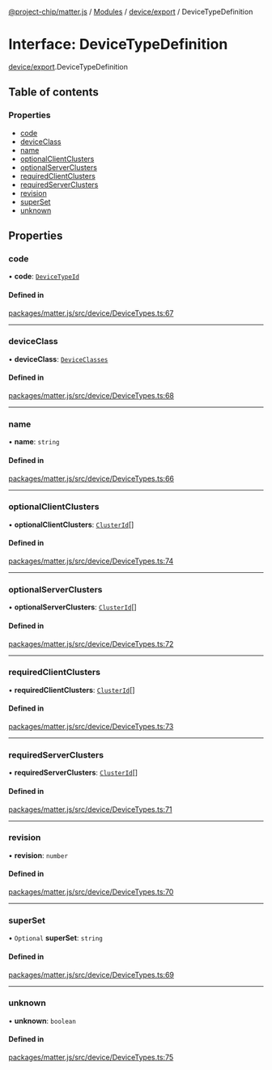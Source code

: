 [@project-chip/matter.js](../README.md) / [Modules](../modules.md) / [device/export](../modules/device_export.md) / DeviceTypeDefinition

# Interface: DeviceTypeDefinition

[device/export](../modules/device_export.md).DeviceTypeDefinition

## Table of contents

### Properties

- [code](device_export.DeviceTypeDefinition.md#code)
- [deviceClass](device_export.DeviceTypeDefinition.md#deviceclass)
- [name](device_export.DeviceTypeDefinition.md#name)
- [optionalClientClusters](device_export.DeviceTypeDefinition.md#optionalclientclusters)
- [optionalServerClusters](device_export.DeviceTypeDefinition.md#optionalserverclusters)
- [requiredClientClusters](device_export.DeviceTypeDefinition.md#requiredclientclusters)
- [requiredServerClusters](device_export.DeviceTypeDefinition.md#requiredserverclusters)
- [revision](device_export.DeviceTypeDefinition.md#revision)
- [superSet](device_export.DeviceTypeDefinition.md#superset)
- [unknown](device_export.DeviceTypeDefinition.md#unknown)

## Properties

### code

• **code**: [`DeviceTypeId`](../modules/datatype_export.md#devicetypeid)

#### Defined in

[packages/matter.js/src/device/DeviceTypes.ts:67](https://github.com/project-chip/matter.js/blob/dfd1dc35/packages/matter.js/src/device/DeviceTypes.ts#L67)

___

### deviceClass

• **deviceClass**: [`DeviceClasses`](../enums/device_export.DeviceClasses.md)

#### Defined in

[packages/matter.js/src/device/DeviceTypes.ts:68](https://github.com/project-chip/matter.js/blob/dfd1dc35/packages/matter.js/src/device/DeviceTypes.ts#L68)

___

### name

• **name**: `string`

#### Defined in

[packages/matter.js/src/device/DeviceTypes.ts:66](https://github.com/project-chip/matter.js/blob/dfd1dc35/packages/matter.js/src/device/DeviceTypes.ts#L66)

___

### optionalClientClusters

• **optionalClientClusters**: [`ClusterId`](../modules/datatype_export.md#clusterid)[]

#### Defined in

[packages/matter.js/src/device/DeviceTypes.ts:74](https://github.com/project-chip/matter.js/blob/dfd1dc35/packages/matter.js/src/device/DeviceTypes.ts#L74)

___

### optionalServerClusters

• **optionalServerClusters**: [`ClusterId`](../modules/datatype_export.md#clusterid)[]

#### Defined in

[packages/matter.js/src/device/DeviceTypes.ts:72](https://github.com/project-chip/matter.js/blob/dfd1dc35/packages/matter.js/src/device/DeviceTypes.ts#L72)

___

### requiredClientClusters

• **requiredClientClusters**: [`ClusterId`](../modules/datatype_export.md#clusterid)[]

#### Defined in

[packages/matter.js/src/device/DeviceTypes.ts:73](https://github.com/project-chip/matter.js/blob/dfd1dc35/packages/matter.js/src/device/DeviceTypes.ts#L73)

___

### requiredServerClusters

• **requiredServerClusters**: [`ClusterId`](../modules/datatype_export.md#clusterid)[]

#### Defined in

[packages/matter.js/src/device/DeviceTypes.ts:71](https://github.com/project-chip/matter.js/blob/dfd1dc35/packages/matter.js/src/device/DeviceTypes.ts#L71)

___

### revision

• **revision**: `number`

#### Defined in

[packages/matter.js/src/device/DeviceTypes.ts:70](https://github.com/project-chip/matter.js/blob/dfd1dc35/packages/matter.js/src/device/DeviceTypes.ts#L70)

___

### superSet

• `Optional` **superSet**: `string`

#### Defined in

[packages/matter.js/src/device/DeviceTypes.ts:69](https://github.com/project-chip/matter.js/blob/dfd1dc35/packages/matter.js/src/device/DeviceTypes.ts#L69)

___

### unknown

• **unknown**: `boolean`

#### Defined in

[packages/matter.js/src/device/DeviceTypes.ts:75](https://github.com/project-chip/matter.js/blob/dfd1dc35/packages/matter.js/src/device/DeviceTypes.ts#L75)
